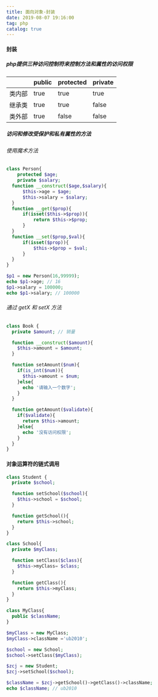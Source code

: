 ```yaml
---
title: 面向对象-封装
date: 2019-08-07 19:16:00
tag: php
catalog: true
---
```


#### 封装

##### php提供三种访问控制符来控制方法和属性的访问权限

|        | public | protected | private |
| :----: | :----- | :-------- | :------ |
| 类内部 | true   | true      | true    |
| 继承类 | true   | true      | false   |
| 类外部 | true   | false     | false   |

##### 访问和修改受保护和私有属性的方法

###### 使用魔术方法 

```php
class Person{
	protected $age;
	private $salary;
  function __construct($age,$salary){
      $this->age = $age;
      $this->salary = $salary;
  }
  function __get($prop){
      if(isset($this->$prop)){
          return $this->$prop;
      }
  }
  function __set($prop,$val){
      if(isset($prop)){
          $this->$prop = $val;
      }
  }
}

$p1 = new Person(16,99999);
echo $p1->age; // 16
$p1->salary = 100000;
echo $p1->salary; // 100000
```

###### 通过 getX 和 setX 方法

```php
class Book {
  private $amount; // 销量

  function __construct($amount){
    $this->amount = $amount;
  }

  function setAmount($num){
    if(is_int($num)){
      $this->amount = $num;
    }else{
      echo '请输入一个数字';
    }
  }

  function getAmount($validate){
    if($validate){
      return $this->amount;
    }else{
      echo '没有访问权限';
    }
  }
}
```

#### 对象运算符的链式调用

```php
class Student {
  private $school;

  function setSchool($school){
    $this->school = $school;
  }

  function getSchool(){
    return $this->school;
  }
}

class School{
  private $myClass;

  function setClass($class){
    $this->myClass= $class;
  }

  function getClass(){
    return $this->myClass;
  }
}

class MyClass{
  public $className;
}

$myClass = new MyClass;
$myClass->className ='ub2010';

$school = new School;
$school->setClass($myClass);

$zcj = new Student;
$zcj->setSchool($school);

$className = $zcj->getSchool()->getClass()->className;
echo $className; // ub2010
```

